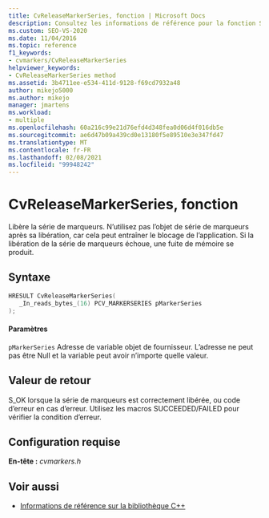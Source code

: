 ```yaml
---
title: CvReleaseMarkerSeries, fonction | Microsoft Docs
description: Consultez les informations de référence pour la fonction SDK du visualiseur concurrentiel Cvreleasemarkerseries, (bibliothèque C).
ms.custom: SEO-VS-2020
ms.date: 11/04/2016
ms.topic: reference
f1_keywords:
- cvmarkers/CvReleaseMarkerSeries
helpviewer_keywords:
- CvReleaseMarkerSeries method
ms.assetid: 3b4711ee-e534-411d-9128-f69cd7932a48
author: mikejo5000
ms.author: mikejo
manager: jmartens
ms.workload:
- multiple
ms.openlocfilehash: 60a216c99e21d76efd4d348fea0d06d4f016db5e
ms.sourcegitcommit: ae6d47b09a439cd0e13180f5e89510e3e347fd47
ms.translationtype: MT
ms.contentlocale: fr-FR
ms.lasthandoff: 02/08/2021
ms.locfileid: "99948242"
---
```

# <a name="cvreleasemarkerseries-function"></a>CvReleaseMarkerSeries, fonction
Libère la série de marqueurs. N’utilisez pas l’objet de série de marqueurs après sa libération, car cela peut entraîner le blocage de l’application. Si la libération de la série de marqueurs échoue, une fuite de mémoire se produit.

## <a name="syntax"></a>Syntaxe

```C
HRESULT CvReleaseMarkerSeries(
   _In_reads_bytes_(16) PCV_MARKERSERIES pMarkerSeries
);
```

#### <a name="parameters"></a>Paramètres
 `pMarkerSeries` Adresse de variable objet de fournisseur. L’adresse ne peut pas être Null et la variable peut avoir n’importe quelle valeur.

## <a name="return-value"></a>Valeur de retour
 S_OK lorsque la série de marqueurs est correctement libérée, ou code d’erreur en cas d’erreur. Utilisez les macros SUCCEEDED/FAILED pour vérifier la condition d’erreur.

## <a name="requirements"></a>Configuration requise
 **En-tête :** *cvmarkers.h*

## <a name="see-also"></a>Voir aussi
- [Informations de référence sur la bibliothèque C++](../profiling/cpp-library-reference.md)